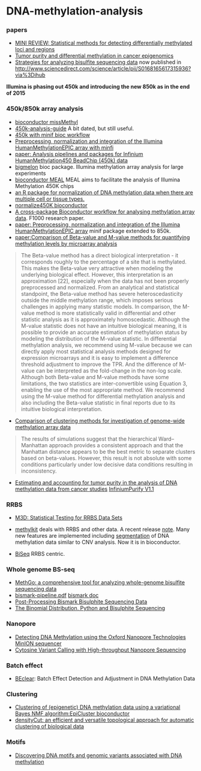 # DNA-methylation-analysis


### papers
* [MINI REVIEW: Statistical methods for detecting differentially methylated loci and regions](http://biorxiv.org/content/biorxiv/early/2014/07/15/007120.full.pdf)
* [Tumor purity and differential methylation in cancer epigenomics](http://bfg.oxfordjournals.org/content/early/2016/05/18/bfgp.elw016.long)
* [Strategies for analyzing bisulfite sequencing data](http://www.biorxiv.org/content/early/2017/02/17/109512) now published in  http://www.sciencedirect.com/science/article/pii/S0168165617315936?via%3Dihub


**Illumina is phasing out 450k and introducing the new 850k as in the end of 2015**
### 450k/850k array analysis
* [bioconductor missMethyl](https://www.bioconductor.org/packages/release/bioc/html/missMethyl.html)  
* [450k-analysis-guide](https://github.com/crazyhottommy/450k-analysis-guide) A bit dated, but still useful.
* [450k with minif bioc workflow](https://www.bioconductor.org/help/course-materials/2015/BioC2015/methylation450k.html)
* [Preprocessing, normalization and integration of the Illumina HumanMethylationEPIC array with minfi](http://bioinformatics.oxfordjournals.org/content/early/2016/12/28/bioinformatics.btw691.full)
* [paper: Analysis pipelines and packages for Infinium HumanMethylation450 BeadChip (450k) data](http://www.sciencedirect.com/science/article/pii/S1046202314002692)
* [bigmelon](http://bioconductor.org/packages/devel/bioc/html/bigmelon.html) bioc package. Illumina methylation array analysis for large experiments
* [bioconductor MEAL](http://bioconductor.org/packages/devel/bioc/vignettes/MEAL/inst/doc/MEAL.html) MEAL aims to facilitate the analysis of Illumina Methylation 450K chips   
* [an R package for normalization of DNA methylation data when there are multiple cell or tissue types.](https://github.com/GreenwoodLab/funtooNorm)
* [normalize450K bioconductor](http://bioconductor.org/packages/devel/bioc/html/normalize450K.html)
* [A cross-package Bioconductor workflow for analysing methylation array data](http://f1000research.com/articles/5-1281/v1). F1000 research paper.
* [paper: Preprocessing, normalization and integration of the Illumina HumanMethylationEPIC array](http://biorxiv.org/content/early/2016/07/23/065490) minif package extended to 850k.
* [paper:Comparison of Beta-value and M-value methods for quantifying methylation levels by microarray analysis](http://bmcbioinformatics.biomedcentral.com/articles/10.1186/1471-2105-11-587)  

>The Beta-value method has a direct biological interpretation - it corresponds roughly to the percentage of a site that is methylated. This makes the Beta-value very attractive when modeling the underlying biological effect. However, this interpretation is an approximation [22], especially when the data has not been properly preprocessed and normalized. From an analytical and statistical standpoint, the Beta-value method has severe heteroscedasticity outside the middle methylation range, which imposes serious challenges in applying many statistic models. In comparison, the M-value method is more statistically valid in differential and other statistic analysis as it is approximately homoscedastic. Although the M-value statistic does not have an intuitive biological meaning, it is possible to provide an accurate estimation of methylation status by modeling the distribution of the M-value statistic. In differential methylation analysis, we recommend using M-value because we can directly apply most statistical analysis methods designed for expression microarrays and it is easy to implement a difference threshold adjustment to improve the TPR. And the difference of M-value can be interpreted as the fold-change in the non-log scale. Although both Beta-value and M-value methods have some limitations, the two statistics are inter-convertible using Equation 3, enabling the use of the most appropriate method. We recommend using the M-value method for differential methylation analysis and also including the Beta-value statistic in final reports due to its intuitive biological interpretation.

* [Comparison of clustering methods for investigation of genome-wide methylation array data](http://journal.frontiersin.org/article/10.3389/fgene.2011.00088/full)

>The results of simulations suggest that the hierarchical Ward–Manhattan approach provides a consistent approach and that the Manhattan distance appears to be the best metric to separate clusters based on beta-values. However, this result is not absolute with some conditions particularly under low decisive data conditions resulting in inconsistency.

* [Estimating and accounting for tumor purity in the analysis of DNA methylation data from cancer studies](https://genomebiology.biomedcentral.com/articles/10.1186/s13059-016-1143-5) [InfiniumPurify V1.1](https://zenodo.org/record/200214#.WP6xg7YrKuU)

### RRBS
* [M3D: Statistical Testing for RRBS Data Sets](https://www.bioconductor.org/packages/release/bioc/vignettes/M3D/inst/doc/M3D_vignette.pdf)  

* [methylkit](https://github.com/al2na/methylKit) deals with RRBS and other data. A recent release [note](http://zvfak.blogspot.com/2016/06/methylkit-v096.html). Many new features are implemented including [segmentation](http://zvfak.blogspot.de/2015/06/segmentation-of-methylation-profiles.html) of DNA methylation data similar to CNV analysis. Now it is in bioconductor.

* [BiSeq](https://www.bioconductor.org/packages/release/bioc/html/BiSeq.html) RRBS centric.

### Whole genome BS-seq
* [MethGo: a comprehensive tool for analyzing whole-genome bisulfite sequencing data](http://paoyangchen-laboratory.github.io/methgo/) 
* [bismark-pipeline.pdf](https://github.com/crazyhottommy/DNA-methylation-analysis/files/92245/bismark-pipeline.pdf) [bismark doc](https://github.com/FelixKrueger/Bismark/blob/master/Docs/README.md#viii-notes-about-different-library-types-and-commercial-kits)
* [Post-Processing Bismark Bisulphite Sequencing Data](http://blog.mcbryan.co.uk/2013/02/post-processing-bismark-bisulphite.html)  
* [The Binomial Distribution, Python and Bisulphite Sequencing](http://blog.mcbryan.co.uk/2013/02/the-binomial-distribution-python-and.html) 

### Nanopore
* [Detecting DNA Methylation using the Oxford Nanopore Technologies MinION sequencer](http://biorxiv.org/content/early/2016/04/04/047142)
* [Cytosine Variant Calling with High-throughput Nanopore Sequencing](http://biorxiv.org/content/early/2016/04/04/047134)

### Batch effect

* [BEclear](http://journals.plos.org/plosone/article?id=10.1371/journal.pone.0159921): Batch Effect Detection and Adjustment in DNA Methylation Data

### Clustering
* [Clustering of (epigenetic) DNA methylation data using a variational Bayes NMF algorithm:EpiCluster bioconductor ](http://bioconductor.org/packages/devel/bioc/html/EpiCluster.html)
* [densityCut: an efficient and versatile topological approach for automatic clustering of biological data](http://m.bioinformatics.oxfordjournals.org/content/early/2016/04/23/bioinformatics.btw227.short?rss=1)

### Motifs 
* [Discovering DNA motifs and genomic variants associated with DNA methylation](http://biorxiv.org/content/early/2016/09/06/073809)

